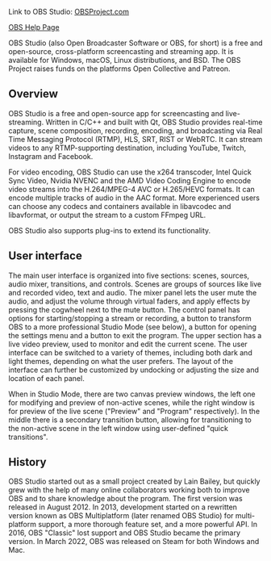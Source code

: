 Link to OBS Studio: [OBSProject.com](https://obsproject.com)

[OBS Help Page](https://obsproject.com/help)

OBS Studio (also Open Broadcaster Software or OBS, for short) is a free and open-source, cross-platform screencasting and streaming app. It is available for Windows, macOS, Linux distributions, and BSD. The OBS Project raises funds on the platforms Open Collective and Patreon.

## Overview
OBS Studio is a free and open-source app for screencasting and live-streaming. Written in C/C++ and built with Qt, OBS Studio provides real-time capture, scene composition, recording, encoding, and broadcasting via Real Time Messaging Protocol (RTMP), HLS, SRT, RIST or WebRTC. It can stream videos to any RTMP-supporting destination, including YouTube, Twitch, Instagram and Facebook.

For video encoding, OBS Studio can use the x264 transcoder, Intel Quick Sync Video, Nvidia NVENC and the AMD Video Coding Engine to encode video streams into the H.264/MPEG-4 AVC or H.265/HEVC formats. It can encode multiple tracks of audio in the AAC format. More experienced users can choose any codecs and containers available in libavcodec and libavformat, or output the stream to a custom FFmpeg URL.

OBS Studio also supports plug-ins to extend its functionality.

## User interface
The main user interface is organized into five sections: scenes, sources, audio mixer, transitions, and controls. Scenes are groups of sources like live and recorded video, text and audio. The mixer panel lets the user mute the audio, and adjust the volume through virtual faders, and apply effects by pressing the cogwheel next to the mute button. The control panel has options for starting/stopping a stream or recording, a button to transform OBS to a more professional Studio Mode (see below), a button for opening the settings menu and a button to exit the program. The upper section has a live video preview, used to monitor and edit the current scene. The user interface can be switched to a variety of themes, including both dark and light themes, depending on what the user prefers. The layout of the interface can further be customized by undocking or adjusting the size and location of each panel.

When in Studio Mode, there are two canvas preview windows, the left one for modifying and preview of non-active scenes, while the right window is for preview of the live scene ("Preview" and "Program" respectively). In the middle there is a secondary transition button, allowing for transitioning to the non-active scene in the left window using user-defined "quick transitions".

## History
OBS Studio started out as a small project created by Lain Bailey, but quickly grew with the help of many online collaborators working both to improve OBS and to share knowledge about the program. The first version was released in August 2012. In 2013, development started on a rewritten version known as OBS Multiplatform (later renamed OBS Studio) for multi-platform support, a more thorough feature set, and a more powerful API. In 2016, OBS "Classic" lost support and OBS Studio became the primary version. In March 2022, OBS was released on Steam for both Windows and Mac.